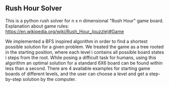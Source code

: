 ## Rush Hour Solver ##   
This is a python rush solver for n x n dimensional "Rush Hour" game board.
Explanation about game rules: https://en.wikipedia.org/wiki/Rush_Hour_(puzzle)#Game

We implemented a BFS inspired algorithm in order to find a shortest possible solution for a given problem. We treated the game as a tree rooted in the starting position, where each level i contains all possible board states i steps from the root.
While posing a difficult task for humans, using this algorithm an optimal solution for a standard 6X6 board can be found within less than a second.
There are 4 available examples for starting game boards of different levels, and the user can choose a level and get a step-by-step solution by the computer.

